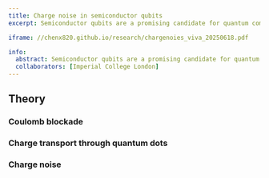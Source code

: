 ```yaml
---
title: Charge noise in semiconductor qubits
excerpt: Semiconductor qubits are a promising candidate for quantum computing, owing to their compatibility with existing semiconductor fabrication techniques, long coherence times, and scalability for large-scale integration. However, building a robust quantum computer with semiconductor spin qubits faces significant challenges, the most pressing being noise—particularly charge noise. To address this critical ssue, it is essential to first study and understand the underlying mechanisms of charge noise.

iframe: //chenx820.github.io/research/chargenoies_viva_20250618.pdf

info:
  abstract: Semiconductor qubits are a promising candidate for quantum computing, owing to their compatibility with existing semiconductor fabrication techniques, long coherence times, and scalability for large-scale integration. However, building a robust quantum computer with semiconductor spin qubits faces significant challenges, the most pressing being noise—particularly charge noise. Charge noise accelerates decoherence, leading to quantum state dephasing caused by external disturbances, which undermines the stability and reliability of qubit operations. To address this critical ssue, it is essential to first study and understand the underlying mechanisms of charge noise.
  collaborators: [Imperial College London]
---
```


## Theory

### Coulomb blockade

### Charge transport through quantum dots

### Charge noise
